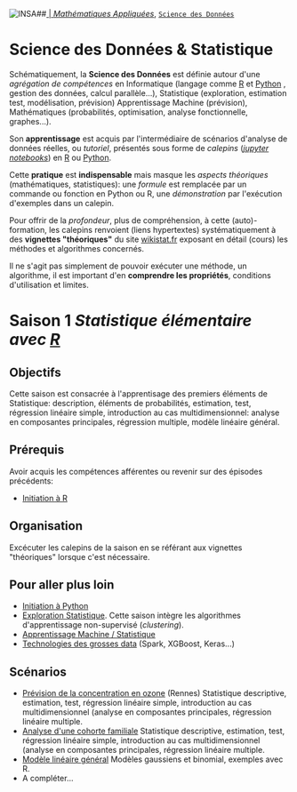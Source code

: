 ##<a href="http://www.insa-toulouse.fr/" ><img src="http://www.math.univ-toulouse.fr/~besse/Wikistat/Images/Logo_INSAvilletoulouse-RVB.png" style="float:left; max-width: 80px; display: inline" alt="INSA"/> |  [*Mathématiques Appliquées*](http://www.math.insa-toulouse.fr/fr/index.html), [`Science des Données`](http://www.math.insa-toulouse.fr/fr/enseignement.html) 

# Science des Données & Statistique

Schématiquement, la **Science des Données** est définie autour d'une *agrégation de compétences* en Informatique (langage comme [R](href="https://cran.r-project.org/) et [Python](https://www.python.org/) , gestion des données, calcul parallèle...), Statistique (exploration, estimation test, modélisation, prévision) Apprentissage Machine (prévision), Mathématiques (probabilités, optimisation, analyse fonctionnelle, graphes...). 

Son **apprentissage** est acquis par l'intermédiaire de scénarios d'analyse de données réelles, ou *tutoriel*, présentés sous forme de *calepins* ([*jupyter notebooks*](http://jupyter.org/)) en [R](href="https://cran.r-project.org/) ou [Python](https://www.python.org/).

Cette **pratique** est **indispensable** mais masque les *aspects théoriques* (mathématiques, statistiques): une *formule* est remplacée par un commande ou fonction en Python ou R, une *démonstration* par l'exécution d'exemples dans un calepin.

Pour offrir de la *profondeur*, plus de compréhension, à cette (auto)-formation, les calepins renvoient (liens hypertextes) systématiquement à des **vignettes "théoriques"**  du site [wikistat.fr](http://wikistat.fr/) exposant en détail (cours) les méthodes et algorithmes concernés.

Il ne s'agit pas simplement de pouvoir exécuter une méthode, un algorithme, il est important d'en **comprendre les propriétés**, conditions d'utilisation et limites.

# Saison 1 *Statistique élémentaire avec [R](https://cran.r-project.org/)*

## Objectifs

Cette saison est consacrée à l'apprentisage des premiers éléments de Statistique: description, éléments de probabilités, estimation, test, régression linéaire simple, introduction au cas multidimensionnel: analyse en composantes principales, régression multiple, modèle linéaire général.

## Prérequis
Avoir acquis les compétences afférentes ou revenir sur des épisodes précédents:

- [Initiation à R](https://github.com/wikistat/Intro-R)

## Organisation

Excécuter les calepins de la saison en se référant aux vignettes "théoriques" lorsque c'est nécessaire. 

## Pour aller plus loin

- [Initiation à Python](https://github.com/wikistat/Intro-Python)
- [Exploration Statistique](https://github.com/wikistat/Exploration). Cette saison intègre les algorithmes d'apprentissage non-supervisé (*clustering*).
- [Apprentissage Machine / Statistique](https://github.com/wikistat/Apprentissage)
- [Technologies des grosses data](https://github.com/wikistat/Ateliers-Big-Data) (Spark, XGBoost, Keras...)

## Scénarios

- [Prévision de la concentration en ozone](https://github.com/wikistat/StatElem/blob/master/StatElem-R-Ozone.ipynb) (Rennes) Statistique descriptive, estimation, test, régression linéaire simple, introduction au cas multidimensionnel (analyse en composantes principales, régression linéaire multiple.
- [Analyse d'une cohorte familiale](https://github.com/wikistat/StatElem/blob/master/StatElem-R-StatLab.ipynb) Statistique descriptive, estimation, test, régression linéaire simple, introduction au cas multidimensionnel (analyse en composantes principales, régression linéaire multiple.
- [Modèle linéaire général](https://github.com/wikistat/StatElem/blob/master/StatElem-R-MLG.ipynb) Modèles gaussiens et binomial, exemples avec R.
- A compléter...


